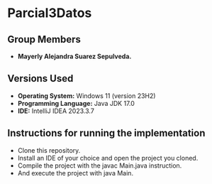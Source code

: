 # Parcial3Datos
## Group Members

- **Mayerly Alejandra Suarez Sepulveda.**

## Versions Used

- **Operating System:** Windows 11 (version 23H2)
- **Programming Language:** Java JDK 17.0
- **IDE:** IntelliJ IDEA 2023.3.7

## Instructions for running the implementation
- Clone this repository.
- Install an IDE of your choice and open the project you cloned.
- Compile the project with the javac Main.java instruction.
- And execute the project with java Main.
